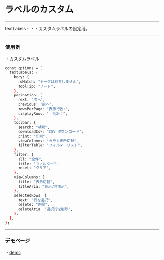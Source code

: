 # ラベルのカスタム
*****
textLabels・・・カスタムラベルの設定用。

*****
### 使用例

・カスタムラベル
```sh
const options = {
  textLabels: {
    body: {
      noMatch: "データは存在しません",
      toolTip: "ソート",
    },
    pagination: {
      next: "次へ",
      previous: "前へ",
      rowsPerPage: "表示行数:",
      displayRows: "　合計：",
    },
    toolbar: {
      search: "検索",
      downloadCsv: "CSV ダウンロード",
      print: "印刷",
      viewColumns: "カラム表示切替",
      filterTable: "フィルターリスト",
    },
    filter: {
      all: "全件",
      title: "フィルター",
      reset: "クリア",
    },
    viewColumns: {
      title: "表示切替",
      titleAria: "表示/非表示",
    },
    selectedRows: {
      text: "行を選択",
      delete: "削除",
      deleteAria: "選択行を削除",
    },
  },
};
```
*****
### デモページ

・[demo](https://kento75.github.io/mui-drip-table-demo4)

